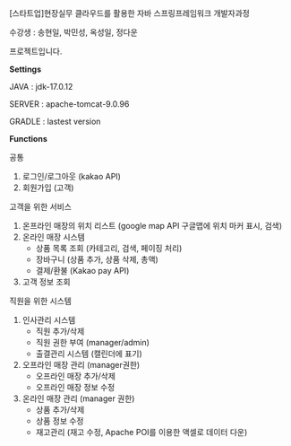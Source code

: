 [스타트업]현장실무 클라우드를 활용한 자바 스프링프레임워크 개발자과정

수강생 : 송현일, 박민성, 옥성일, 정다운 

프로젝트입니다.

**Settings**

JAVA : jdk-17.0.12

SERVER : apache-tomcat-9.0.96

GRADLE : lastest version

**Functions**

공통
1. 로그인/로그아웃 (kakao API)
2. 회원가입 (고객)

고객을 위한 서비스

1. 온프라인 매장의 위치 리스트 (google map API 구글맵에 위치 마커 표시, 검색)
2. 온라인 매장 시스템
   - 상품 목록 조회 (카테고리, 검색, 페이징 처리)
   - 장바구니 (상품 추가, 상품 삭제, 총액)
   - 결제/환불 (Kakao pay API)
3. 고객 정보 조회
   
직원을 위한 시스템

1. 인사관리 시스템
   - 직원 추가/삭제
   - 직원 권한 부여 (manager/admin)
   - 출결관리 시스템 (캘린더에 표기)
2. 오프라인 매장 관리 (manager권한)
   - 오프라인 매장 추가/삭제
   - 오프라인 매장 정보 수정
3. 온라인 매장 관리 (manager 권한)
   - 상품 추가/삭제
   - 상품 정보 수정
   - 재고관리 (재고 수정, Apache POI를 이용한 액셀로 데이터 다운)
